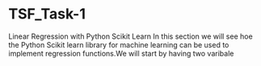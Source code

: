 # TSF_Task-1
Linear Regression with Python Scikit Learn  In this section we will see hoe the Python Scikit learn library for machine learning can be used to implement regression functions.We will start by having two varibale
